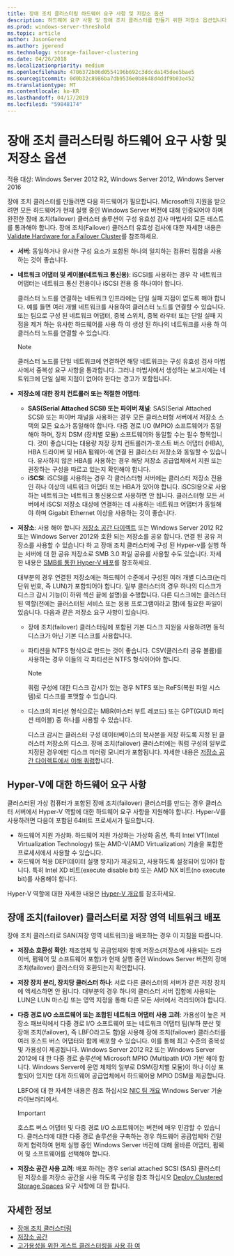 ```yaml
---
title: 장애 조치 클러스터링 하드웨어 요구 사항 및 저장소 옵션
description: 하드웨어 요구 사항 및 장애 조치 클러스터를 만들기 위한 저장소 옵션입니다.
ms.prod: windows-server-threshold
ms.topic: article
author: JasonGerend
ms.author: jgerend
ms.technology: storage-failover-clustering
ms.date: 04/26/2018
ms.localizationpriority: medium
ms.openlocfilehash: 4706372b06d0554196b692c3ddcda145dee5bae5
ms.sourcegitcommit: 0d0b32c8986ba7db9536e0b8648d4ddf9b03e452
ms.translationtype: MT
ms.contentlocale: ko-KR
ms.lasthandoff: 04/17/2019
ms.locfileid: "59848174"
---
```

# <a name="failover-clustering-hardware-requirements-and-storage-options"></a>장애 조치 클러스터링 하드웨어 요구 사항 및 저장소 옵션

적용 대상: Windows Server 2012 R2, Windows Server 2012, Windows Server 2016

장애 조치 클러스터를 만들려면 다음 하드웨어가 필요합니다. Microsoft의 지원을 받으려면 모든 하드웨어가 현재 실행 중인 Windows Server 버전에 대해 인증되어야 하며 완전한 장애 조치(failover) 클러스터 솔루션이 구성 유효성 검사 마법사의 모든 테스트를 통과해야 합니다. 장애 조치(Failover) 클러스터 유효성 검사에 대한 자세한 내용은 [Validate Hardware for a Failover Cluster](<https://docs.microsoft.com/previous-versions/windows/it-pro/windows-server-2012-r2-and-2012/jj134244(v%3dws.11)>)를 참조하세요.

- **서버**: 동일하거나 유사한 구성 요소가 포함된 하나의 일치하는 컴퓨터 집합을 사용하는 것이 좋습니다.
- **네트워크 어댑터 및 케이블(네트워크 통신용)**: iSCSI를 사용하는 경우 각 네트워크 어댑터는 네트워크 통신 전용이나 iSCSI 전용 중 하나여야 합니다.

    클러스터 노드를 연결하는 네트워크 인프라에는 단일 실패 지점이 없도록 해야 합니다. 예를 들면 여러 개별 네트워크를 사용하여 클러스터 노드를 연결할 수 있습니다. 또는 팀으로 구성 된 네트워크 어댑터, 중복 스위치, 중복 라우터 또는 단일 실패 지점을 제거 하는 유사한 하드웨어를 사용 하 여 생성 된 하나의 네트워크를 사용 하 여 클러스터 노드를 연결할 수 있습니다.

    >[!NOTE]
    >클러스터 노드를 단일 네트워크에 연결하면 해당 네트워크는 구성 유효성 검사 마법사에서 중복성 요구 사항을 통과합니다. 그러나 마법사에서 생성하는 보고서에는 네트워크에 단일 실패 지점이 없어야 한다는 경고가 포함됩니다.

- **저장소에 대한 장치 컨트롤러 또는 적절한 어댑터**:

  - **SAS(Serial Attached SCSI) 또는 파이버 채널**: SAS(Serial Attached SCSI) 또는 파이버 채널을 사용하는 경우 모든 클러스터형 서버에서 저장소 스택의 모든 요소가 동일해야 합니다. 다중 경로 I/O (MPIO) 소프트웨어가 동일 해야 하며, 장치 DSM (장치별 모듈) 소프트웨어와 동일할 수는 필수 항목입니다. 것이 좋습니다는 대용량 저장 장치 컨트롤러가-호스트 버스 어댑터 (HBA), HBA 드라이버 및 HBA 펌웨어-에 연결 된 클러스터 저장소와 동일할 수 있습니다. 유사하지 않은 HBA를 사용하는 경우 해당 저장소 공급업체에서 지원 또는 권장하는 구성을 따르고 있는지 확인해야 합니다.
  - **iSCSI**: iSCSI를 사용하는 경우 각 클러스터형 서버에는 클러스터 저장소 전용인 하나 이상의 네트워크 어댑터 또는 HBA가 있어야 합니다. iSCSI용으로 사용하는 네트워크는 네트워크 통신용으로 사용하면 안 됩니다. 클러스터형 모든 서버에서 iSCSI 저장소 대상에 연결하는 데 사용하는 네트워크 어댑터가 동일해야 하며 Gigabit Ethernet 이상을 사용하는 것이 좋습니다.
- **저장소**: 사용 해야 합니다 [저장소 공간 다이렉트](../storage/storage-spaces/storage-spaces-direct-overview.md) 또는 Windows Server 2012 R2 또는 Windows Server 2012와 호환 되는 저장소를 공유 합니다. 연결 된 공유 저장소를 사용할 수 있습니다 하 고 장애 조치 클러스터에 구성 된 Hyper-v를 실행 하는 서버에 대 한 공유 저장소로 SMB 3.0 파일 공유를 사용할 수도 있습니다. 자세한 내용은 [SMB를 통한 Hyper-V 배포](<https://docs.microsoft.com/previous-versions/windows/it-pro/windows-server-2012-r2-and-2012/jj134187(v%3dws.11)>)를 참조하세요.

    대부분의 경우 연결된 저장소에는 하드웨어 수준에서 구성된 여러 개별 디스크(논리 단위 번호, 즉 LUN)가 포함되어야 합니다. 일부 클러스터의 경우 하나의 디스크가 디스크 감시 기능(이 하위 섹션 끝에 설명)을 수행합니다. 다른 디스크에는 클러스터된 역할(전에는 클러스터된 서비스 또는 응용 프로그램이라고 함)에 필요한 파일이 있습니다. 다음과 같은 저장소 요구 사항이 있습니다.

  - 장애 조치(failover) 클러스터링에 포함된 기본 디스크 지원을 사용하려면 동적 디스크가 아닌 기본 디스크를 사용합니다.
  - 파티션을 NTFS 형식으로 만드는 것이 좋습니다. CSV(클러스터 공유 볼륨)를 사용하는 경우 이들의 각 파티션은 NTFS 형식이어야 합니다.

    >[!NOTE]
    >쿼럼 구성에 대한 디스크 감시가 있는 경우 NTFS 또는 ReFS(복원 파일 시스템)로 디스크를 포맷할 수 있습니다.

  - 디스크의 파티션 형식으로는 MBR(마스터 부트 레코드) 또는 GPT(GUID 파티션 테이블) 중 하나를 사용할 수 있습니다.

    디스크 감시는 클러스터 구성 데이터베이스의 복사본을 저장 하도록 지정 된 클러스터 저장소의 디스크. 장애 조치(failover) 클러스터에는 쿼럼 구성의 일부로 지정된 경우에만 디스크 미러링 모니터가 포함됩니다. 자세한 내용은 [저장소 공간 다이렉트에서 이해 쿼럼](../storage/storage-spaces/understand-quorum.md)합니다.

## <a name="hardware-requirements-for-hyper-v"></a>Hyper-V에 대한 하드웨어 요구 사항

클러스터된 가상 컴퓨터가 포함된 장애 조치(failover) 클러스터를 만드는 경우 클러스터 서버에서 Hyper-V 역할에 대한 하드웨어 요구 사항을 지원해야 합니다. Hyper-V를 사용하려면 다음이 포함된 64비트 프로세서가 필요합니다.

- 하드웨어 지원 가상화. 하드웨어 지원 가상화는 가상화 옵션, 특히 Intel VT(Intel Virtualization Technology) 또는 AMD-V(AMD Virtualization) 기술을 포함한 프로세서에서 사용할 수 있습니다.
- 하드웨어 적용 DEP(데이터 실행 방지)가 제공되고, 사용하도록 설정되어 있어야 합니다. 특히 Intel XD 비트(execute disable bit) 또는 AMD NX 비트(no execute bit)를 사용해야 합니다.

Hyper-V 역할에 대한 자세한 내용은 [Hyper-V 개요](<https://docs.microsoft.com/previous-versions/windows/it-pro/windows-server-2012-r2-and-2012/hh831531(v%3dws.11)>)를 참조하세요.

## <a name="deploying-storage-area-networks-with-failover-clusters"></a>장애 조치(failover) 클러스터로 저장 영역 네트워크 배포

장애 조치 클러스터로 SAN(저장 영역 네트워크)을 배포하는 경우 이 지침을 따릅니다.

- **저장소 호환성 확인**: 제조업체 및 공급업체와 함께 저장소(저장소에 사용되는 드라이버, 펌웨어 및 소프트웨어 포함)가 현재 실행 중인 Windows Server 버전의 장애 조치(failover) 클러스터와 호환되는지 확인합니다.
- **저장 장치 분리, 장치당 클러스터 하나**: 서로 다른 클러스터의 서버가 같은 저장 장치에 액세스하면 안 됩니다. 대부분의 경우 하나의 클러스터 서버 집합에 사용되는 LUN은 LUN 마스킹 또는 영역 지정을 통해 다른 모든 서버에서 격리되어야 합니다.
- **다중 경로 I/O 소프트웨어 또는 조합된 네트워크 어댑터 사용 고려**: 가용성이 높은 저장소 패브릭에서 다중 경로 I/O 소프트웨어 또는 네트워크 어댑터 팀(부하 분산 및 장애 조치(failover), 즉 LBFO라고도 함)을 사용해 장애 조치(failover) 클러스터를 여러 호스트 버스 어댑터와 함께 배포할 수 있습니다. 이를 통해 최고 수준의 중복성 및 가용성이 제공됩니다. Windows Server 2012 R2 또는 Windows Server 2012에 대 한 다중 경로 솔루션에 Microsoft MPIO (Multipath I/O) 기반 해야 합니다. Windows Server에 운영 체제의 일부로 DSM(장치별 모듈)이 하나 이상 포함되어 있지만 대개 하드웨어 공급업체에서 하드웨어용 MPIO DSM을 제공합니다.

    LBFO에 대 한 자세한 내용은 참조 하십시오 [NIC 팀 개요](https://docs.microsoft.com/windows-server/networking/technologies/nic-teaming/nic-teaming) Windows Server 기술 라이브러리에서.

    >[!IMPORTANT]
    >호스트 버스 어댑터 및 다중 경로 I/O 소프트웨어는 버전에 매우 민감할 수 있습니다. 클러스터에 대한 다중 경로 솔루션을 구축하는 경우 하드웨어 공급업체와 긴밀하게 협력하여 현재 실행 중인 Windows Server 버전에 대해 올바른 어댑터, 펌웨어 및 소프트웨어를 선택해야 합니다.

- **저장소 공간 사용 고려**: 배포 하려는 경우 serial attached SCSI (SAS) 클러스터 된 저장소를 저장소 공간을 사용 하도록 구성을 참조 하십시오 [Deploy Clustered Storage Spaces](<https://docs.microsoft.com/previous-versions/windows/it-pro/windows-server-2012-r2-and-2012/jj822937(v%3dws.11)>) 요구 사항에 대 한 합니다.

## <a name="more-information"></a>자세한 정보

- [장애 조치 클러스터링](failover-clustering.md)
- [저장소 공간](<https://docs.microsoft.com/previous-versions/windows/it-pro/windows-server-2012-r2-and-2012/hh831739(v%3dws.11)>)
- [고가용성을 위한 게스트 클러스터링을 사용 하 여](<https://docs.microsoft.com/previous-versions/windows/it-pro/windows-server-2012-r2-and-2012/dn440540(v%3dws.11)>)